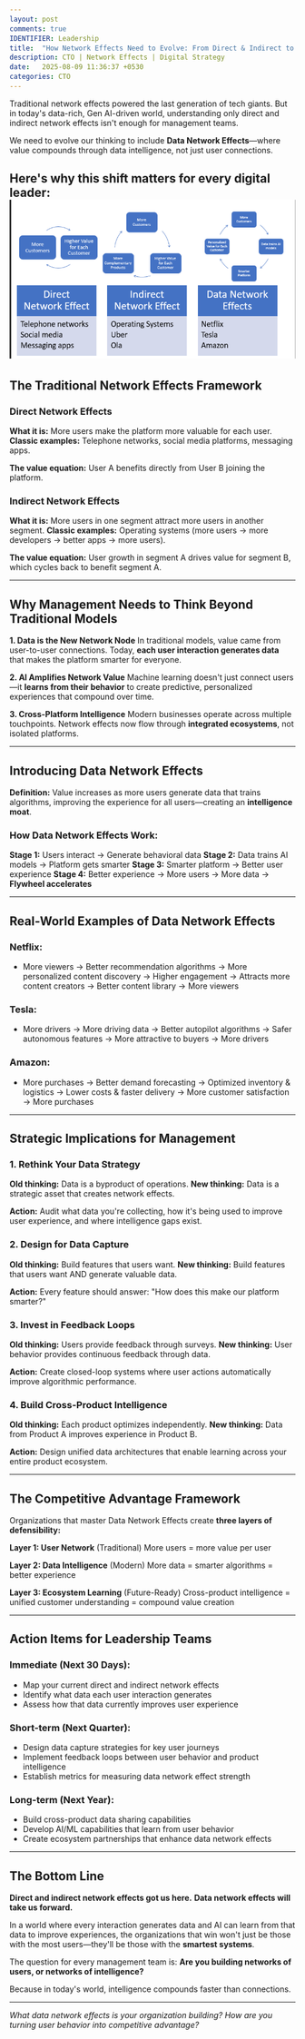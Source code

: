 ```yaml
---
layout: post
comments: true
IDENTIFIER: Leadership 
title:  "How Network Effects Need to Evolve: From Direct & Indirect to Data-Driven Network Effects in Today's World"
description: CTO | Network Effects | Digital Strategy
date:   2025-08-09 11:36:37 +0530
categories: CTO
---
```

Traditional network effects powered the last generation of tech giants. But in today's data-rich, Gen AI-driven world, understanding only direct and indirect network effects isn't enough for management teams.

We need to evolve our thinking to include **Data Network Effects**—where value compounds through data intelligence, not just user connections.

Here's why this shift matters for every digital leader:
![Network Effects Evolution](/assets/networkeffects.png)
---

## The Traditional Network Effects Framework

### Direct Network Effects
**What it is:** More users make the platform more valuable for each user.
**Classic examples:** Telephone networks, social media platforms, messaging apps.

**The value equation:** User A benefits directly from User B joining the platform.

### Indirect Network Effects
**What it is:** More users in one segment attract more users in another segment.
**Classic examples:** Operating systems (more users → more developers → better apps → more users).

**The value equation:** User growth in segment A drives value for segment B, which cycles back to benefit segment A.

---

## Why Management Needs to Think Beyond Traditional Models

**1. Data is the New Network Node**
In traditional models, value came from user-to-user connections. Today, **each user interaction generates data** that makes the platform smarter for everyone.

**2. AI Amplifies Network Value**
Machine learning doesn't just connect users—it **learns from their behavior** to create predictive, personalized experiences that compound over time.

**3. Cross-Platform Intelligence**
Modern businesses operate across multiple touchpoints. Network effects now flow through **integrated ecosystems**, not isolated platforms.

---

## Introducing Data Network Effects

**Definition:** Value increases as more users generate data that trains algorithms, improving the experience for all users—creating an **intelligence moat**.

### How Data Network Effects Work:

**Stage 1:** Users interact → Generate behavioral data
**Stage 2:** Data trains AI models → Platform gets smarter
**Stage 3:** Smarter platform → Better user experience
**Stage 4:** Better experience → More users → More data → **Flywheel accelerates**

---

## Real-World Examples of Data Network Effects

### **Netflix:**
- More viewers → Better recommendation algorithms → More personalized content discovery → Higher engagement → Attracts more content creators → Better content library → More viewers

### **Tesla:**
- More drivers → More driving data → Better autopilot algorithms → Safer autonomous features → More attractive to buyers → More drivers

### **Amazon:**
- More purchases → Better demand forecasting → Optimized inventory & logistics → Lower costs & faster delivery → More customer satisfaction → More purchases

---

## Strategic Implications for Management

### **1. Rethink Your Data Strategy**
**Old thinking:** Data is a byproduct of operations.
**New thinking:** Data is a strategic asset that creates network effects.

**Action:** Audit what data you're collecting, how it's being used to improve user experience, and where intelligence gaps exist.

### **2. Design for Data Capture**
**Old thinking:** Build features that users want.
**New thinking:** Build features that users want AND generate valuable data.

**Action:** Every feature should answer: "How does this make our platform smarter?"

### **3. Invest in Feedback Loops**
**Old thinking:** Users provide feedback through surveys.
**New thinking:** User behavior provides continuous feedback through data.

**Action:** Create closed-loop systems where user actions automatically improve algorithmic performance.

### **4. Build Cross-Product Intelligence**
**Old thinking:** Each product optimizes independently.
**New thinking:** Data from Product A improves experience in Product B.

**Action:** Design unified data architectures that enable learning across your entire product ecosystem.

---

## The Competitive Advantage Framework

Organizations that master Data Network Effects create **three layers of defensibility:**

**Layer 1: User Network** (Traditional)
More users = more value per user

**Layer 2: Data Intelligence** (Modern)
More data = smarter algorithms = better experience

**Layer 3: Ecosystem Learning** (Future-Ready)
Cross-product intelligence = unified customer understanding = compound value creation

---

## Action Items for Leadership Teams

### **Immediate (Next 30 Days):**
- Map your current direct and indirect network effects
- Identify what data each user interaction generates
- Assess how that data currently improves user experience

### **Short-term (Next Quarter):**
- Design data capture strategies for key user journeys
- Implement feedback loops between user behavior and product intelligence
- Establish metrics for measuring data network effect strength

### **Long-term (Next Year):**
- Build cross-product data sharing capabilities
- Develop AI/ML capabilities that learn from user behavior
- Create ecosystem partnerships that enhance data network effects

---

## The Bottom Line

**Direct and indirect network effects got us here.**
**Data network effects will take us forward.**

In a world where every interaction generates data and AI can learn from that data to improve experiences, the organizations that win won't just be those with the most users—they'll be those with the **smartest systems**.

The question for every management team is: **Are you building networks of users, or networks of intelligence?**

Because in today's world, intelligence compounds faster than connections.

---

*What data network effects is your organization building? How are you turning user behavior into competitive advantage?*
